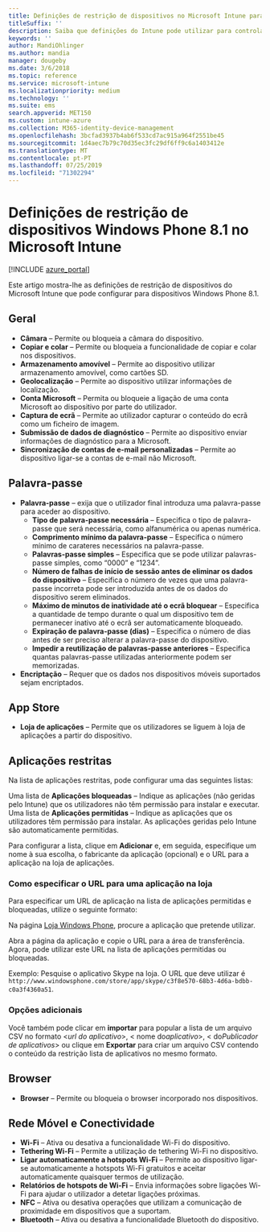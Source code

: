 ```yaml
---
title: Definições de restrição de dispositivos no Microsoft Intune para dispositivos Windows Phone 8.1
titleSuffix: ''
description: Saiba que definições do Intune pode utilizar para controlar as definições e funcionalidades em dispositivos Windows Phone 8.1.
keywords: ''
author: MandiOhlinger
ms.author: mandia
manager: dougeby
ms.date: 3/6/2018
ms.topic: reference
ms.service: microsoft-intune
ms.localizationpriority: medium
ms.technology: ''
ms.suite: ems
search.appverid: MET150
ms.custom: intune-azure
ms.collection: M365-identity-device-management
ms.openlocfilehash: 3bcfad3937b4ab6f533cd7ac915a964f2551be45
ms.sourcegitcommit: 1d4aec7b79c70d35ec3fc29df6ff9c6a1403412e
ms.translationtype: MT
ms.contentlocale: pt-PT
ms.lasthandoff: 07/25/2019
ms.locfileid: "71302294"
---
```

# <a name="microsoft-intune-windows-phone-81-device-restriction-settings"></a>Definições de restrição de dispositivos Windows Phone 8.1 no Microsoft Intune

[!INCLUDE [azure_portal](./includes/azure_portal.md)]

Este artigo mostra-lhe as definições de restrição de dispositivos do Microsoft Intune que pode configurar para dispositivos Windows Phone 8.1.


## <a name="general"></a>Geral

- **Câmara** – Permite ou bloqueia a câmara do dispositivo.
- **Copiar e colar** – Permite ou bloqueia a funcionalidade de copiar e colar nos dispositivos.
- **Armazenamento amovível** – Permite ao dispositivo utilizar armazenamento amovível, como cartões SD.
- **Geolocalização** – Permite ao dispositivo utilizar informações de localização.
- **Conta Microsoft** – Permita ou bloqueie a ligação de uma conta Microsoft ao dispositivo por parte do utilizador.
- **Captura de ecrã** – Permite ao utilizador capturar o conteúdo do ecrã como um ficheiro de imagem.
- **Submissão de dados de diagnóstico** – Permite ao dispositivo enviar informações de diagnóstico para a Microsoft.
- **Sincronização de contas de e-mail personalizadas** – Permite ao dispositivo ligar-se a contas de e-mail não Microsoft.

## <a name="password"></a>Palavra-passe

- **Palavra-passe** – exija que o utilizador final introduza uma palavra-passe para aceder ao dispositivo.
  - **Tipo de palavra-passe necessária** – Especifica o tipo de palavra-passe que será necessária, como alfanumérica ou apenas numérica.
  - **Comprimento mínimo da palavra-passe** – Especifica o número mínimo de carateres necessários na palavra-passe.
  - **Palavras-passe simples** – Especifica que se pode utilizar palavras-passe simples, como “0000” e “1234”.
  - **Número de falhas de início de sessão antes de eliminar os dados do dispositivo** – Especifica o número de vezes que uma palavra-passe incorreta pode ser introduzida antes de os dados do dispositivo serem eliminados.
  - **Máximo de minutos de inatividade até o ecrã bloquear** – Especifica a quantidade de tempo durante o qual um dispositivo tem de permanecer inativo até o ecrã ser automaticamente bloqueado.
  - **Expiração de palavra-passe (dias)** – Especifica o número de dias antes de ser preciso alterar a palavra-passe do dispositivo.
  - **Impedir a reutilização de palavras-passe anteriores** – Especifica quantas palavras-passe utilizadas anteriormente podem ser memorizadas.
- **Encriptação** – Requer que os dados nos dispositivos móveis suportados sejam encriptados.

## <a name="app-store"></a>App Store

- **Loja de aplicações** – Permite que os utilizadores se liguem à loja de aplicações a partir do dispositivo.

## <a name="restricted-apps"></a>Aplicações restritas

Na lista de aplicações restritas, pode configurar uma das seguintes listas:

Uma lista de **Aplicações bloqueadas** – Indique as aplicações (não geridas pelo Intune) que os utilizadores não têm permissão para instalar e executar.
Uma lista de **Aplicações permitidas** – Indique as aplicações que os utilizadores têm permissão para instalar. As aplicações geridas pelo Intune são automaticamente permitidas.

Para configurar a lista, clique em **Adicionar** e, em seguida, especifique um nome à sua escolha, o fabricante da aplicação (opcional) e o URL para a aplicação na loja de aplicações.

### <a name="how-to-specify-the-url-to-an-app-in-the-store"></a>Como especificar o URL para uma aplicação na loja

Para especificar um URL de aplicação na lista de aplicações permitidas e bloqueadas, utilize o seguinte formato:

Na página [Loja Windows Phone](https://www.microsoft.com/store/apps/windows-phone), procure a aplicação que pretende utilizar.

Abra a página da aplicação e copie o URL para a área de transferência. Agora, pode utilizar este URL na lista de aplicações permitidas ou bloqueadas.

Exemplo: Pesquise o aplicativo Skype na loja. O URL que deve utilizar é `http://www.windowsphone.com/store/app/skype/c3f8e570-68b3-4d6a-bdbb-c0a3f4360a51`.



### <a name="additional-options"></a>Opções adicionais

Você também pode clicar em **importar** para popular a lista de um arquivo CSV no formato <*url do aplicativo*>, < nome do*aplicativo*>, < do*Publicador de aplicativos*> ou clique em **Exportar** para criar um arquivo CSV contendo o conteúdo da restrição lista de aplicativos no mesmo formato.


## <a name="browser"></a>Browser

- **Browser** – Permite ou bloqueia o browser incorporado nos dispositivos.

## <a name="cellular-and-connectivity"></a>Rede Móvel e Conectividade

- **Wi-Fi** – Ativa ou desativa a funcionalidade Wi-Fi do dispositivo.
- **Tethering Wi-Fi** – Permite a utilização de tethering Wi-Fi no dispositivo.
- **Ligar automaticamente a hotspots Wi-Fi** – Permite ao dispositivo ligar-se automaticamente a hotspots Wi-Fi gratuitos e aceitar automaticamente quaisquer termos de utilização.
- **Relatórios de hotspots de Wi-Fi** – Envia informações sobre ligações Wi-Fi para ajudar o utilizador a detetar ligações próximas.
- **NFC** – Ativa ou desativa operações que utilizam a comunicação de proximidade em dispositivos que a suportam.
- **Bluetooth** – Ativa ou desativa a funcionalidade Bluetooth do dispositivo.
